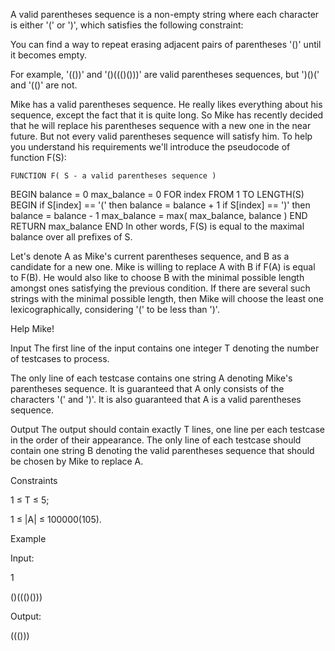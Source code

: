 A valid parentheses sequence is a non-empty string where each character is either '(' or ')', which satisfies the following constraint:

You can find a way to repeat erasing adjacent pairs of parentheses '()' until it becomes empty.

For example, '(())' and '()((()()))' are valid parentheses sequences, but ')()(' and '(()' are not.

Mike has a valid parentheses sequence. He really likes everything about his sequence, except the fact that it is quite long. So Mike has recently decided that he will replace his parentheses sequence with a new one in the near future. But not every valid parentheses sequence will satisfy him. To help you understand his requirements we'll introduce the pseudocode of function F(S):

	FUNCTION F( S - a valid parentheses sequence )

  BEGIN
		balance = 0
		max_balance = 0
		FOR index FROM 1 TO LENGTH(S)
		BEGIN
			if S[index] == '(' then balance = balance + 1
			if S[index] == ')' then balance = balance - 1
			max_balance = max( max_balance, balance )
		END
		RETURN max_balance
	END
In other words, F(S) is equal to the maximal balance over all prefixes of S.

Let's denote A as Mike's current parentheses sequence, and B as a candidate for a new one. Mike is willing to replace A with B if F(A) is equal to F(B). He would also like to choose B with the minimal possible length amongst ones satisfying the previous condition. If there are several such strings with the minimal possible length, then Mike will choose the least one lexicographically, considering '(' to be less than ')'.

Help Mike!

Input
The first line of the input contains one integer T denoting the number of testcases to process.

The only line of each testcase contains one string A denoting Mike's parentheses sequence. It is guaranteed that A only consists of the characters '(' and ')'. It is also guaranteed that A is a valid parentheses sequence.

Output
The output should contain exactly T lines, one line per each testcase in the order of their appearance. The only line of each testcase should contain one string B denoting the valid parentheses sequence that should be chosen by Mike to replace A.

Constraints

1 ≤ T ≤ 5;

1 ≤ |A| ≤ 100000(105).

Example

Input:

1

()((()()))

Output:

((()))
